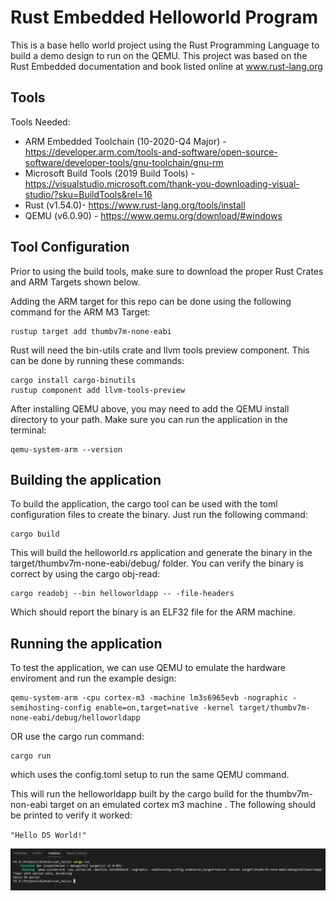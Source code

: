 # Rust Embedded Helloworld Program
This is a base hello world project using the Rust Programming Language to build a demo design to run on the QEMU.  This project was based on the Rust Embedded documentation and book listed online at www.rust-lang.org

## Tools
Tools Needed:
* ARM Embedded Toolchain (10-2020-Q4 Major) - https://developer.arm.com/tools-and-software/open-source-software/developer-tools/gnu-toolchain/gnu-rm
* Microsoft Build Tools (2019 Build Tools) - https://visualstudio.microsoft.com/thank-you-downloading-visual-studio/?sku=BuildTools&rel=16
* Rust (v1.54.0)- https://www.rust-lang.org/tools/install
* QEMU (v6.0.90) - https://www.qemu.org/download/#windows


## Tool Configuration
Prior to using the build tools, make sure to download the proper Rust Crates and ARM Targets shown below.

Adding the ARM target for this repo can be done using the following command for the ARM M3 Target:

	rustup target add thumbv7m-none-eabi
	
Rust will need the bin-utils crate and llvm tools preview component.  This can be done by running these commands:
	
	cargo install cargo-binutils
	rustup component add llvm-tools-preview
	
After installing QEMU above, you may need to add the QEMU install directory to your path.  Make sure you can run the application in the terminal:

	qemu-system-arm --version

## Building the application
To build the application, the cargo tool can be used with the toml configuration files to create the binary.  Just run the following command:
	
	cargo build

This will build the helloworld.rs application and generate the binary in the target/thumbv7m-none-eabi/debug/ folder.  You can verify the binary is correct by using the cargo obj-read:
	
	cargo readobj --bin helloworldapp -- -file-headers
	
Which should report the binary is an ELF32 file for the ARM machine.

## Running the application
To test the application, we can use QEMU to emulate the hardware enviroment and run the example design:
	
	qemu-system-arm -cpu cortex-m3 -machine lm3s6965evb -nographic -semihosting-config enable=on,target=native -kernel target/thumbv7m-none-eabi/debug/helloworldapp

OR use the cargo run command:
	
	cargo run
	
which uses the config.toml setup to run the same QEMU command.
	
This will run the helloworldapp built by the cargo build for the thumbv7m-non-eabi target on an emulated cortex m3 machine .  The following should be printed to verify it worked:

`"Hello D5 World!"`

![Example Run](/example_run.png)


	



